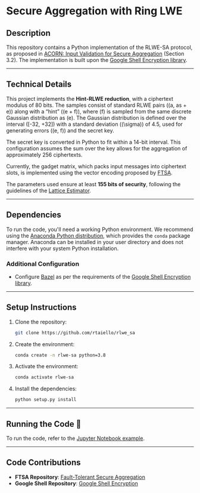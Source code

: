 # Secure Aggregation with Ring LWE

## Description

This repository contains a Python implementation of the RLWE-SA protocol, as proposed in [ACORN: Input Validation for Secure Aggregation](https://eprint.iacr.org/2022/1461.pdf) (Section 3.2). The implementation is built upon the [Google Shell Encryption library](https://github.com/google/shell-encryption).

---

## Technical Details

This project implements the **Hint-RLWE reduction**, with a ciphertext modulus of 80 bits. The samples consist of standard RLWE pairs \((a, as + e)\) along with a “hint” \((e + f)\), where \(f\) is sampled from the same discrete Gaussian distribution as \(e\). The Gaussian distribution is defined over the interval \([-32, +32]\) with a standard deviation (\(\sigma\)) of 4.5, used for generating errors (\(e, f\)) and the secret key.

The secret key is converted in Python to fit within a 14-bit interval. This configuration assumes the sum over the key allows for the aggregation of approximately 256 ciphertexts.

Currently, the gadget matrix, which packs input messages into ciphertext slots, is implemented using the vector encoding proposed by [FTSA](https://github.com/MohamadMansouri/fault-tolerant-secure-agg).

The parameters used ensure at least **155 bits of security**, following the guidelines of the [Lattice Estimator](https://github.com/malb/lattice-estimator).

---

## Dependencies

To run the code, you'll need a working Python environment. We recommend using the [Anaconda Python distribution](https://www.anaconda.com/products/distribution), which provides the `conda` package manager. Anaconda can be installed in your user directory and does not interfere with your system Python installation.

### Additional Configuration

- Configure [Bazel](https://bazel.build) as per the requirements of the [Google Shell Encryption library](https://github.com/google/shell-encryption).

---

## Setup Instructions

1. Clone the repository:  
   ```bash
   git clone https://github.com/rtaiello/rlwe_sa
   ```

2. Create the environment:  
   ```bash
   conda create -n rlwe-sa python=3.8
   ```

3. Activate the environment:  
   ```bash
   conda activate rlwe-sa
   ```

4. Install the dependencies:  
   ```bash
   python setup.py install
   ```

---

## Running the Code 🚀

To run the code, refer to the [Jupyter Notebook example](https://github.com/rtaiello/rlwe_sa/blob/main/test_nb/test.ipynb).

---

## Code Contributions

- **FTSA Repository**: [Fault-Tolerant Secure Aggregation](https://github.com/MohamadMansouri/fault-tolerant-secure-agg)  
- **Google Shell Repository**: [Google Shell Encryption](https://github.com/google/shell-encryption)

